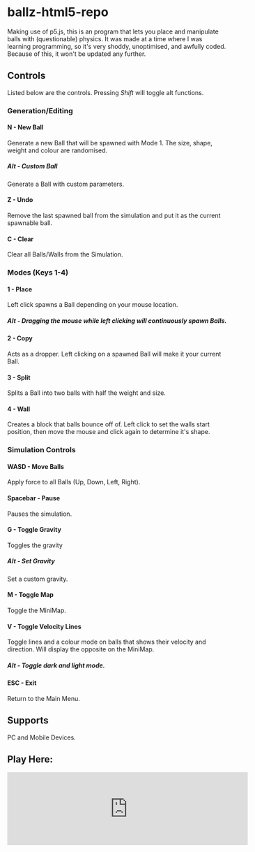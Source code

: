 # ballz-html5-repo
Making use of p5.js, this is an program that lets you place and manipulate balls with (questionable) physics.
It was made at a time where I was learning programming, so it's very shoddy, unoptimised, and awfully coded. Because of this, it won't be updated any further.

## Controls
Listed below are the controls. Pressing <em>Shift</em> will toggle alt functions.

### Generation/Editing
#### N - New Ball
Generate a new Ball that will be spawned with Mode 1. The size, shape, weight and colour are randomised.
##### Alt - Custom Ball
Generate a Ball with custom parameters.

#### Z - Undo
Remove the last spawned ball from the simulation and put it as the current spawnable ball.

#### C - Clear
Clear all Balls/Walls from the Simulation.

### Modes (Keys 1-4)
#### 1 - Place 
Left click spawns a Ball depending on your mouse location.
##### Alt - Dragging the mouse while left clicking will continuously spawn Balls.

#### 2 - Copy
Acts as a dropper. Left clicking on a spawned Ball will make it your current Ball.

#### 3 - Split
Splits a Ball into two balls with half the weight and size.

#### 4 - Wall
Creates a block that balls bounce off of. Left click to set the walls start position, then move the mouse and click again to determine it's shape.

### Simulation Controls
#### WASD - Move Balls
Apply force to all Balls (Up, Down, Left, Right).

#### Spacebar - Pause
Pauses the simulation.

#### G - Toggle Gravity
Toggles the gravity
##### Alt - Set Gravity
Set a custom gravity.

#### M - Toggle Map
Toggle the MiniMap.

#### V - Toggle Velocity Lines
Toggle lines and a colour mode on balls that shows their velocity and direction. Will display the opposite on the MiniMap.
##### Alt - Toggle dark and light mode.

#### ESC - Exit
Return to the Main Menu.

## Supports
PC and Mobile Devices.

## Play Here:
<iframe frameborder="0" src="https://itch.io/embed/1734753?bg_color=ffffff&amp;fg_color=000000&amp;link_color=fa5c5c&amp;border_color=333333" width="552" height="167"><a href="https://soggy157.itch.io/ballz">Ballz.js by Soggy157</a></iframe>